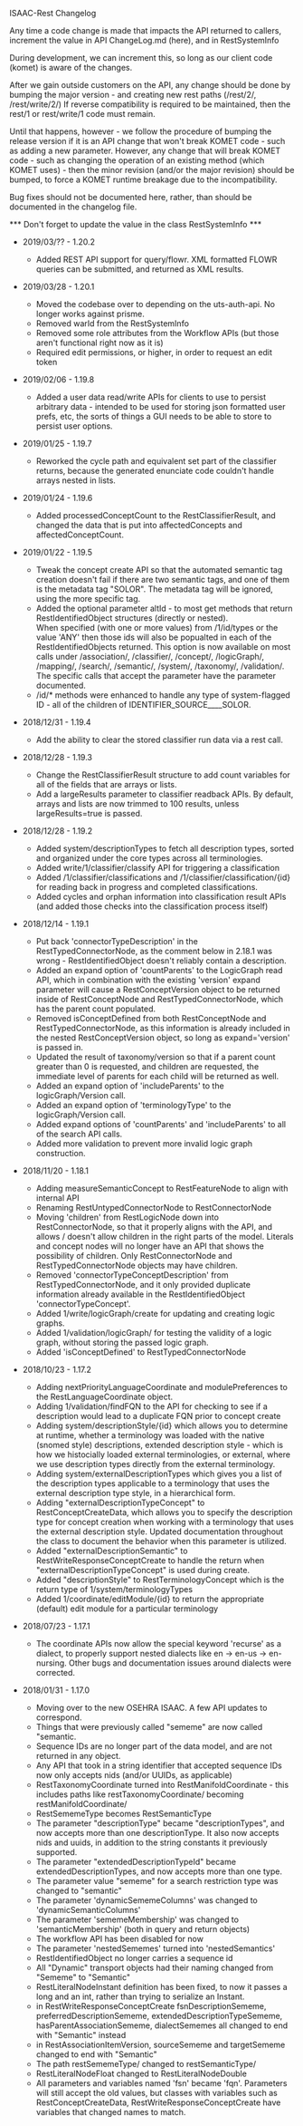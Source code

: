 ISAAC-Rest Changelog 

Any time a code change is made that impacts the API returned to callers, increment the value in API ChangeLog.md (here), and in RestSystemInfo

During development, we can increment this, so long as our client code (komet) is aware of the changes.

After we gain outside customers on the API, any change should be done by bumping the major version - and creating new rest paths (/rest/2/, /rest/write/2/)
If reverse compatibility is required to be maintained, then the rest/1 or rest/write/1 code must remain.

Until that happens, however - we follow the procedure of bumping the release version if it is an API change that won't break KOMET code - such as adding a new 
parameter.  However, any change that will break KOMET code - such as changing the operation of an existing method (which KOMET uses) - then the minor revision 
(and/or the major revision) should be bumped, to force a KOMET runtime breakage due to the incompatibility. 

Bug fixes should not be documented here, rather, than should be documented in the changelog file.

*** Don't forget to update the value in the class RestSystemInfo ***

* 2019/03/?? - 1.20.2
    * Added REST API support for query/flowr.  XML formatted FLOWR queries can be submitted, and returned as XML results. 

* 2019/03/28 - 1.20.1
    * Moved the codebase over to depending on the uts-auth-api.  No longer works against prisme.
    * Removed warId from the RestSystemInfo
    * Removed some role attributes from the Workflow APIs (but those aren't functional right now as it is)
    * Required edit permissions, or higher, in order to request an edit token

* 2019/02/06 - 1.19.8
    * Added a user data read/write APIs for clients to use to persist arbitrary data - intended to be used for storing json formatted user prefs, 
        etc, the sorts of things a GUI needs to be able to store to persist user options. 

* 2019/01/25 - 1.19.7
    * Reworked the cycle path and equivalent set part of the classifier returns, because the generated enunciate code couldn't handle arrays 
        nested in lists.

* 2019/01/24 - 1.19.6
    * Added processedConceptCount to the RestClassifierResult, and changed the data that is put into affectedConcepts and affectedConceptCount.

* 2019/01/22 - 1.19.5
    * Tweak the concept create API so that the automated semantic tag creation doesn't fail if there are two semantic tags, and one 
          of them is the metadata tag "SOLOR".  The metadata tag will be ignored, using the more specific tag.
    * Added the optional parameter altId - to most get methods that return RestIdentifiedObject structures (directly or nested).  
        When specified (with one or more values) from /1/id/types or the value 'ANY' then those ids will also be popualted in each of the 
        RestIdentifiedObjects returned.  This option is now available on most calls under /association/, /classifier/, /concept/, /logicGraph/,
        /mapping/, /search/, /semantic/, /system/, /taxonomy/, /validation/.  The specific calls that accept the parameter have the parameter
        documented. 
    * /id/* methods were enhanced to handle any type of system-flagged ID - all of the children of IDENTIFIER_SOURCE____SOLOR.

* 2018/12/31 - 1.19.4
    * Add the ability to clear the stored classifier run data via a rest call.

* 2018/12/28 - 1.19.3
    * Change the RestClassifierResult structure to add count variables for all of the fields that are arrays or lists.
    * Add a largeResults parameter to classifier readback APIs.  By default, arrays and lists are now trimmed to 100 results, unless
        largeResults=true is passed.

* 2018/12/28 - 1.19.2
    * Added system/descriptionTypes to fetch all description types, sorted and organized under the core types across all terminologies.
    * Added write/1/classifier/classify API for triggering a classification
    * Added /1/classifier/classifications and /1/classifier/classification/{id} for reading back in progress and completed classifications.
    * Added cycles and orphan information into classification result APIs (and added those checks into the classification process itself)

* 2018/12/14 - 1.19.1
    * Put back 'connectorTypeDescription' in the RestTypedConnectorNode, as the comment below in 2.18.1 was wrong - RestIdentifiedObject doesn't 
        reliably contain a description. 
    * Added an expand option of 'countParents' to the LogicGraph read API, which in combination with the existing 'version' expand parameter
        will cause a RestConceptVersion object to be returned inside of RestConceptNode and RestTypedConnectorNode, which has the parent
        count populated.
    * Removed isConceptDefined from both RestConceptNode and RestTypedConnectorNode, as this information is already included in the nested
        RestConceptVersion object, so long as expand='version' is passed in.
    * Updated the result of taxonomy/version so that if a parent count greater than 0 is requested, and children are requested, the immediate level 
        of parents for each child will be returned as well.
    * Added an expand option of  'includeParents' to the logicGraph/Version call.
    * Added an expand option of 'terminologyType' to the logicGraph/Version call.
    * Added expand options of 'countParents' and 'includeParents' to all of the search API calls.
    * Added more validation to prevent more invalid logic graph construction.

* 2018/11/20 - 1.18.1
    * Adding measureSemanticConcept to RestFeatureNode to align with internal API
    * Renaming RestUntypedConnectorNode to RestConnectorNode
    * Moving 'children' from RestLogicNode down into RestConnectorNode, so that it properly aligns with the API, and allows / doesn't 
      allow children in the right parts of the model.  Literals and concept nodes will no longer have an API that shows the possibility of children.
      Only RestConnectorNode and RestTypedConnectorNode objects may have children.
    * Removed 'connectorTypeConceptDescription' from RestTypedConnectorNode, and it only provided duplicate information already available in 
      the RestIdentifiedObject 'connectorTypeConcept'.
    * Added 1/write/logicGraph/create for updating and creating logic graphs.
    * Added 1/validation/logicGraph/ for testing the validity of a logic graph, without storing the passed logic graph.
    * Added 'isConceptDefined' to RestTypedConnectorNode

* 2018/10/23 - 1.17.2
    * Adding nextPriorityLanguageCoordinate and modulePreferences to the RestLanguageCoordinate object.
    * Adding 1/validation/findFQN to the API for checking to see if a description would lead to a duplicate FQN prior to concept create
    * Adding system/descriptionStyle/{id} which allows you to determine at runtime, whether a terminology was loaded with the native
      (snomed style) descriptions, extended description style - which is how we histocially loaded external terminologies, or external,
      where we use description types directly from the external terminology.
    * Adding system/externalDescriptionTypes which gives you a list of the description types applicable to a terminology that uses the 
      external description type style, in a hierarchical form.
    * Adding "externalDescriptionTypeConcept" to RestConceptCreateData, which allows you to specify the description type for concept creation
      when working with a terminology that uses the external description style.  Updated documentation throughout the class to document
      the behavior when this parameter is utilized.
    * Added "externalDescriptionSemantic" to RestWriteResponseConceptCreate to handle the return when "externalDescriptionTypeConcept" is 
      used during create.
    * Added "descriptionStyle" to RestTerminologyConcept which is the return type of 1/system/terminologyTypes
    * Added 1/coordinate/editModule/{id} to return the appropriate (default) edit module for a particular terminology

* 2018/07/23 - 1.17.1
    * The coordinate APIs now allow the special keyword 'recurse' as a dialect, to properly support nested dialects like 
      en -> en-us -> en-nursing.  Other bugs and documentation issues around dialects were corrected.

* 2018/01/31 - 1.17.0
    * Moving over to the new OSEHRA ISAAC.  A few API updates to correspond.
    * Things that were previously called "sememe" are now called "semantic.
    * Sequence IDs are no longer part of the data model, and are not returned in any object.
    * Any API that took in a string identifier that accepted sequence IDs now only accepts nids (and/or UUIDs, as applicable)
    * RestTaxonomyCoordinate turned into RestManifoldCoordinate - this includes paths like restTaxonomyCoordinate/ becoming 
      restManifoldCoordinate/
    * RestSememeType becomes RestSemanticType
    * The parameter "descriptionType" became "descriptionTypes", and now accepts more than one descriptionType.  It also now accepts
      nids and uuids, in addition to the string constants it previously supported.
    * The parameter "extendedDescriptionTypeId" became extendedDescriptionTypes, and now accepts more than one type.  
    * The parameter value "sememe" for a search restriction type was changed to "semantic"
    * The parameter 'dynamicSememeColumns' was changed to 'dynamicSemanticColumns'
    * The parameter 'sememeMembership' was changed to 'semanticMembership' (both in query and return objects)
    * The workflow API has been disabled for now
    * The parameter 'nestedSememes' turned into 'nestedSemantics'
    * RestIdentifiedObject no longer carries a sequence id
    * All "Dynamic" transport objects had their naming changed from "Sememe" to "Semantic"
    * RestLiteralNodeInstant definition has been fixed, to now it passes a long and an int, rather than trying to serialize an Instant.
    * in RestWriteResponseConceptCreate fsnDescriptionSememe, preferredDescriptionSememe, extendedDescriptionTypeSememe,
      hasParentAssociationSememe, dialectSememes all changed to end with "Semantic" instead
    * in RestAssociationItemVersion, sourceSememe and targetSememe changed to end with "Semantic"
    * The path restSememeType/ changed to restSemanticType/
    * RestLiteralNodeFloat changed to RestLiteralNodeDouble
    * All parameters and variables named 'fsn' became 'fqn'.  Parameters will still accept the old values, but classes with variables such as 
      RestConceptCreateData, RestWriteResponseConceptCreate have variables that changed names to match.